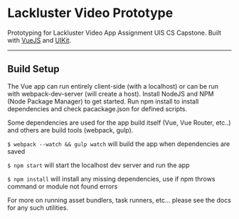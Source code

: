 # Lackluster Video Prototype
Prototyping for Lackluster Video App Assignment UIS CS Capstone. Built with [VueJS](https://vuejs.org/) and [UIKit](https://getuikit.com/).

----

## Build Setup

The Vue app can run entirely client-side (with a localhost) or can be run with webpack-dev-server (will create a host). Install NodeJS and NPM (Node Package Manager) to get started. Run npm install to install dependencies and check pacackage.json for defined scripts.

Some dependencies are used for the app build itself (Vue, Vue Router, etc..) and others are build tools (webpack, gulp). 

`$ webpack --watch && gulp watch`  will build the app when dependencies are saved

`$ npm start` will start the localhost dev server and run the app

`$ npm install` will install any missing dependencies, use if npm throws command or module not found errors

For more on running asset bundlers, task runners, etc... please see the docs for any such utilities.
